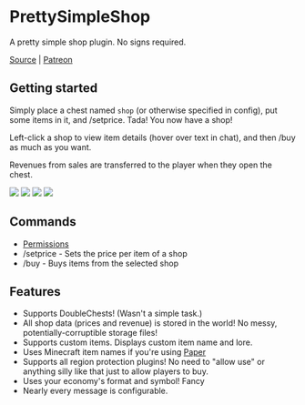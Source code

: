 # PrettySimpleShop
A pretty simple shop plugin. No signs required.

[Source](https://github.com/MLG-Fortress/PrettySimpleShop) | [Patreon](https://patreon.com/RoboMWM)

## Getting started
Simply place a chest named `shop` (or otherwise specified in config), put some items in it, and /setprice. Tada! You now have a shop!

Left-click a shop to view item details (hover over text in chat), and then /buy as much as you want.

Revenues from sales are transferred to the player when they open the chest.

![](https://i.imgur.com/j15bGIw.png)
![](https://i.imgur.com/Y2M8sZO.png)
![](https://i.imgur.com/UCcBvE5.png)
![](https://i.imgur.com/blcPnT0.png)

## Commands
- [Permissions](https://github.com/MLG-Fortress/PrettySimpleShop/blob/master/src/main/resources/plugin.yml)
- /setprice - Sets the price per item of a shop
- /buy - Buys items from the selected shop

## Features
- Supports DoubleChests! (Wasn't a simple task.)
- All shop data (prices and revenue) is stored in the world! No messy, potentially-corruptible storage files!
- Supports custom items. Displays custom item name and lore.
- Uses Minecraft item names if you're using [Paper](https://emc.gs/paper)
- Supports all region protection plugins! No need to "allow use" or anything silly like that just to allow players to buy.
- Uses your economy's format and symbol! Fancy
- Nearly every message is configurable.
